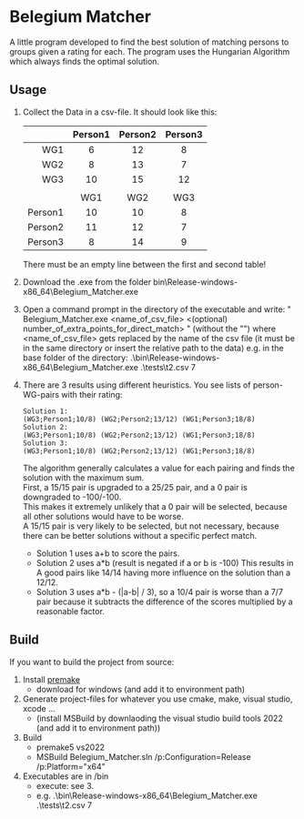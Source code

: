 # Belegium Matcher
A little program developed to find the best solution of matching persons to groups given a rating for each.
The program uses the Hungarian Algorithm which always finds the optimal solution.

## Usage
1. Collect the Data in a csv-file. It should look like this:

    |         | Person1 | Person2 | Person3 |
    | -------:|:-------:|:-------:|:-------:|
    | WG1     | 6       | 12      | 8      |
    | WG2     | 8       | 13      | 7       |
    | WG3     | 10      | 15      | 12      |
    |         |         |         |         |
    |         | WG1     | WG2     | WG3     | 
    | Person1 | 10      | 10      | 8       |
    | Person2 | 11      | 12      | 7       |
    | Person3 | 8       | 14      | 9       |

    There must be an empty line between the first and second table!

2. Download the .exe from the folder bin\Release-windows-x86_64\Belegium_Matcher.exe
3. Open a command prompt in the directory of the executable and write: 
"
Belegium_Matcher.exe <name_of_csv_file> <(optional) number_of_extra_points_for_direct_match>
" (without the "")
where <name_of_csv_file> gets replaced by the name of the csv file
(it must be in the same directory or insert the relative path to the data)
e.g. in the base folder of the directory:
.\bin\Release-windows-x86_64\Belegium_Matcher.exe .\tests\t2.csv 7

4. There are 3 results using different heuristics.
    You see lists of person-WG-pairs with their rating:
    ```
    Solution 1:
    (WG3;Person1;10/8) (WG2;Person2;13/12) (WG1;Person3;18/8)
    Solution 2:
    (WG3;Person1;10/8) (WG2;Person2;13/12) (WG1;Person3;18/8)
    Solution 3:
    (WG3;Person1;10/8) (WG2;Person2;13/12) (WG1;Person3;18/8)
    ```
    
    The algorithm generally calculates a value for each pairing and finds the solution with the maximum sum.\
    First, a 15/15 pair is upgraded to a 25/25 pair, and a 0 pair is downgraded to -100/-100.\
    This makes it extremely unlikely that a 0 pair will be selected, because all other solutions would have to be worse.\
    A 15/15 pair is very likely to be selected, but not necessary, because there can be better solutions without a specific perfect match.

   - Solution 1 uses a+b to score the pairs.
   - Solution 2 uses a\*b (result is negated if a or b is -100) This results in A good pairs like 14/14 having more influence on the solution than a 12/12.
   - Solution 3 uses a\*b - (|a-b| / 3), so a 10/4 pair is worse than a 7/7 pair because it subtracts the difference of the scores multiplied by a reasonable factor.

## Build
If you want to build the project from source:
1. Install [premake](https://premake.github.io/)
    - download for windows (and add it to environment path)
2. Generate project-files for whatever you use cmake, make, visual studio, xcode ...
    - (install MSBuild by downlaoding the visual studio build tools 2022
    (and add it to environment path))
3. Build
    - premake5 vs2022
    - MSBuild Belegium_Matcher.sln /p:Configuration=Release /p:Platform="x64"
4. Executables are in /bin
    - execute: see 3.
    - e.g. .\bin\Release-windows-x86_64\Belegium_Matcher.exe .\tests\t2.csv 7
